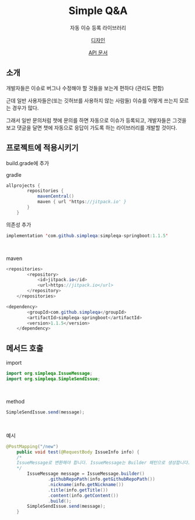 <h1 align="middle">Simple Q&A</h1>
<p align="middle">자동 이슈 등록 라이브러리</p>
<p align="middle"><a href="https://www.figma.com/file/NfWfXPghFLtYzWy2LPIymp/boos">디자인</a></p>
<p align="middle"><a href="https://documenter.getpostman.com/view/18173897/2s8YmLwizb">API 문서</a></p>

## 소개
개발자들은 이슈로 버그나 수정해야 할 것들을 보는게 편하다 (관리도 편함)

근데 일반 사용자들은(또는 깃허브를 사용하지 않는 사람들) 이슈를 어떻게 쓰는지 모르는 경우가 많다.

그래서 일반 문의처럼 챗에 문의를 하면 자동으로 이슈가 등록되고, 개발자들은 그것을 보고 댓글을 달면 챗에 자동으로 응답이 가도록 하는 라이브러리를 개발할 것이다.

## 프로젝트에 적용시키기

build.grade에 추가

gradle
```java
allprojects {
		repositories {
			mavenCentral()
			maven { url 'https://jitpack.io' }
		}
	}
```

의존성 추가

```java
implementation 'com.github.simpleqa:simpleqa-springboot:1.1.5'
```

<br/>

maven
```java
<repositories>
		<repository>
		    <id>jitpack.io</id>
		    <url>https://jitpack.io</url>
		</repository>
	</repositories>
```

```java
<dependency>
	    <groupId>com.github.simpleqa</groupId>
	    <artifactId>simpleqa-springboot</artifactId>
	    <version>1.1.5</version>
	</dependency>
```

## 메서드 호출

import
```java
import org.simpleqa.IssueMessage;
import org.simpleqa.SimpleSendIssue;
```

<br/>

method
```java
SimpleSendIssue.send(message);
```

<br/>

예시
```java
@PostMapping("/new")
    public void test(@RequestBody IssueInfo info) {
    /*
    IssueMessage로 변환해야 합니다. IssueMessage는 Builder 패턴으로 생성합니다. 
    */
        IssueMessage message = IssueMessage.builder()
                .githubRepoPath(info.getGithubRepoPath())
                .nickname(info.getNickname())
                .title(info.getTitle())
                .content(info.getContent())
                .build();
        SimpleSendIssue.send(message);
    }
```
